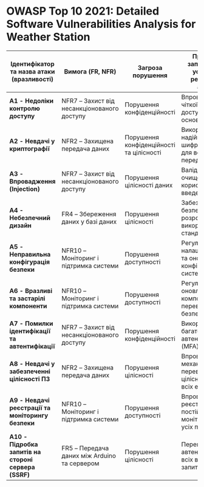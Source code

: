 # OWASP Top 10 2021: Detailed Software Vulnerabilities Analysis for Weather Station

| **Ідентифікатор та назва атаки (вразливості)**         | **Вимога (FR, NFR)**                     | **Загроза порушення**                                   | **Приклад запобігання успішної реалізації атаки**                |
|--------------------------------------------------------|------------------------------------------|---------------------------------------------------------|------------------------------------------------------------------|
| **A1 - Недоліки контролю доступу**                     | NFR7 – Захист від несанкціонованого доступу | Порушення конфіденційності                              | Впровадження чіткої моделі доступу на основі ролей               |
| **A2 - Невдачі у криптографії**                        | NFR2 – Захищена передача даних             | Порушення конфіденційності та цілісності                | Використання надійного TLS шифрування для всіх передач даних     |
| **A3 - Впровадження (Injection)**                      | NFR7 – Захист від несанкціонованого доступу | Порушення цілісності даних                              | Валідація та очищення всіх користувацьких введень                |
| **A4 - Небезпечний дизайн**                            | FR4 – Збереження даних у базі даних         | Порушення цілісності                                     | Забезпечити безпеку під час розробки з використанням стандартів  |
| **A5 - Неправильна конфігурація безпеки**              | NFR10 – Моніторинг і підтримка системи     | Порушення доступності                                   | Регулярне налаштування та оновлення конфігурацій системи         |
| **A6 - Вразливі та застарілі компоненти**              | NFR10 – Моніторинг і підтримка системи     | Порушення доступності                                   | Регулярне оновлення компонентів і перевірка їх безпеки           |
| **A7 - Помилки ідентифікації та автентифікації**       | NFR7 – Захист від несанкціонованого доступу | Порушення конфіденційності                              | Використання багатофакторної автентифікації (MFA)                |
| **A8 - Невдачі у забезпеченні цілісності ПЗ**          | NFR2 – Захищена передача даних             | Порушення цілісності                                     | Впровадження механізмів перевірки цілісності на всіх етапах      |
| **A9 - Невдачі реєстрації та моніторингу безпеки**     | NFR10 – Моніторинг і підтримка системи     | Порушення доступності                                   | Впровадження реєстрації та постійного моніторингу усіх подій     |
| **A10 - Підробка запитів на стороні сервера (SSRF)**   | FR5 – Передача даних між Arduino та сервером | Порушення цілісності                                     | Перевірка автентичності всіх вхідних запитів                     |
